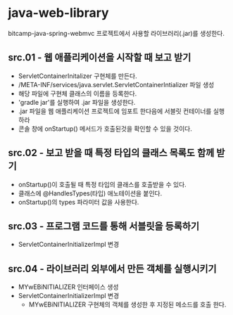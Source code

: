 # java-web-library
bitcamp-java-spring-webmvc 프로젝트에서 사용할 라이브러리(.jar)를 생성한다.

## src.01 - 웹 애플리케이션을 시작할 때 보고 받기

- ServletContainerInitalizer 구현체를 만든다.
- /META-INF/services/java.servlet.ServletContainerIntializer 파일 생성
- 해당 파일에 구현체 클래스의 이름을 등록한다.
- 'gradle jar'를 실행하여 .jar 파일을 생성한다.
- .jar 파일을 웹 애플리케이션 프로젝트에 임포트 한다음에 
     서블릿 컨테이너를 실행하라
- 콘솔 창에 onStartup() 메서드가 호출된것을 확인할 수 있을 것이다.

## src.02 - 보고 받을 때 특정 타입의 클래스 목록도 함께 받기
- onStartup()이 호출될 때 특정 타입의 클래스를 호출받을 수 있다.
- 클래스에 @HandlesTypes(타입) 애노테이션을 붙인다.
- onStartup()의 types 파라미터 값을 사용한다.

## src.03 - 프로그램 코드를 통해 서블릿을 등록하기

- ServletContainerInitializerImpl 변경

## src.04 - 라이브러리 외부에서 만든 객체를 실행시키기

- MYwEBiNITIALIZER 인터페이스 생성
- ServletContainerInitializerImpl 변경
    - MYwEBiNITIALIZER 구현체의 객체를 생성한 후 지정된 메소드를 호출 한다.